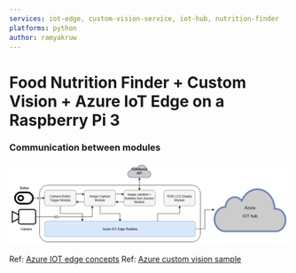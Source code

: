 ```yaml
---
services: iot-edge, custom-vision-service, iot-hub, nutrition-finder
platforms: python
author: ramyakruw
---
```


# Food Nutrition Finder + Custom Vision + Azure IoT Edge on a Raspberry Pi 3
### Communication between modules

![Communication patterns between modules](assets/food-recog-design.png)

Ref: [Azure IOT edge concepts](https://docs.microsoft.com/en-us/azure/iot-edge/iot-edge-runtime)
Ref: [Azure custom vision sample](https://azure.microsoft.com/en-us/resources/samples/custom-vision-service-iot-edge-raspberry-pi/)
